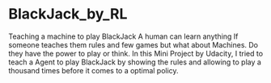 # BlackJack_by_RL
Teaching a machine to play BlackJack
A human can learn anything If someone teaches them rules and few games but what about Machines. Do they have the power to play or think. In this Mini Project by Udacity, I tried
to teach a Agent to play BlackJack by showing the rules and allowing to play a thousand times before it comes to a optimal policy.
